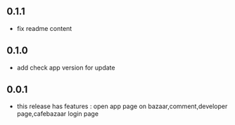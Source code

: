 ## 0.1.1

* fix readme content

## 0.1.0

* add check app version for update  

## 0.0.1

* this release has features : open app page on bazaar,comment,developer page,cafebazaar login page
